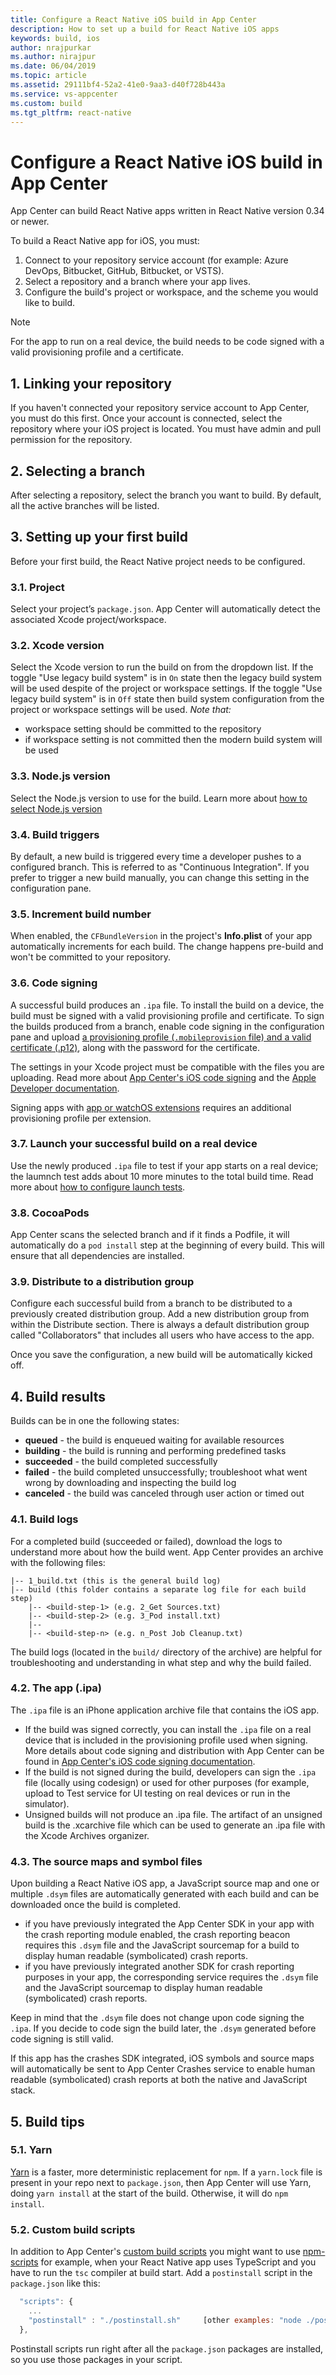 ```yaml
---
title: Configure a React Native iOS build in App Center
description: How to set up a build for React Native iOS apps
keywords: build, ios
author: nrajpurkar
ms.author: nirajpur
ms.date: 06/04/2019
ms.topic: article
ms.assetid: 29111bf4-52a2-41e0-9aa3-d40f728b443a
ms.service: vs-appcenter
ms.custom: build
ms.tgt_pltfrm: react-native
---
```


# Configure a React Native iOS build in App Center

App Center can build React Native apps written in React Native version 0.34 or newer.

To build a React Native app for iOS, you must:

1. Connect to your repository service account (for example: Azure DevOps, Bitbucket, GitHub, Bitbucket, or VSTS).
2. Select a repository and a branch where your app lives.
3. Configure the build's project or workspace, and the scheme you would like to build.

> [!NOTE]
> For the app to run on a real device, the build needs to be code signed with a valid provisioning profile and a certificate.

## 1. Linking your repository

If you haven't connected your repository service account to App Center, you must do this first. Once your account is connected, select the repository where your iOS project is located. You must have admin and pull permission for the repository.

## 2. Selecting a branch

After selecting a repository, select the branch you want to build. By default, all the active branches will be listed.

## 3. Setting up your first build

Before your first build, the React Native project needs to be configured.

### 3.1. Project

Select your project’s `package.json`. App Center will automatically detect the associated Xcode project/workspace.

### <a name="xcode-version"/>3.2. Xcode version

Select the Xcode version to run the build on from the dropdown list.
If the toggle "Use legacy build system" is in `On` state then the legacy build system will be used despite of  the project or workspace settings.
If the toggle "Use legacy build system" is in `Off` state then build system configuration from the project or workspace settings will be used.
*Note that:*
   - workspace setting should be committed to the repository
   - if workspace setting is not committed then the modern build system will be used

### 3.3. Node.js version

Select the Node.js version to use for the build. Learn more about [how to select Node.js version](~/build/react-native/nodejs.md)

### 3.4. Build triggers

By default, a new build is triggered every time a developer pushes to a configured branch. This is referred to as "Continuous Integration". If you prefer to trigger a new build manually, you can change this setting in the configuration pane.

### 3.5. Increment build number

When enabled, the `CFBundleVersion` in the project's **Info.plist** of your app automatically increments for each build. The change happens pre-build and won't be committed to your repository.

### 3.6. Code signing

A successful build produces an `.ipa` file. To install the build on a device, the build must be signed with a valid provisioning profile and certificate. To sign the builds produced from a branch, enable code signing in the configuration pane and upload [a provisioning profile (`.mobileprovision` file) and a valid certificate (.p12)](~/build/ios/uploading-signing-files.md), along with the password for the certificate.

The settings in your Xcode project must be compatible with the files you are uploading. Read more about [App Center's iOS code signing](~/build/ios/code-signing.md) and the [Apple Developer documentation](https://developer.apple.com/support/code-signing/).

Signing apps with [app or watchOS extensions](https://developer.apple.com/library/archive/documentation/General/Conceptual/ExtensibilityPG/index.html) requires an additional provisioning profile per extension.

### 3.7. Launch your successful build on a real device

Use the newly produced `.ipa` file to test if your app starts on a real device; the laumnch test adds about 10 more minutes to the total build time. Read more about [how to configure launch tests](~/build/build-test-integration.md).

### 3.8. CocoaPods

App Center scans the selected branch and if it finds a Podfile, it will automatically do a `pod install` step at the beginning of every build. This will ensure that all dependencies are installed.

### 3.9. Distribute to a distribution group

Configure each successful build from a branch to be distributed to a previously created distribution group. Add a new distribution group from within the Distribute section. There is always a default distribution group called "Collaborators" that includes all users who have access to the app.

Once you save the configuration, a new build will be automatically kicked off.

## 4. Build results

Builds can be in one the following states:

- **queued** -  the build is enqueued waiting for available resources
- **building** - the build is running and performing predefined tasks
- **succeeded** - the build completed successfully
- **failed** - the build completed unsuccessfully; troubleshoot what went wrong by downloading and inspecting the build log
- **canceled** - the build was canceled through user action or timed out

### 4.1. Build logs

For a completed build (succeeded or failed), download the logs to understand more about how the build went. App Center provides an archive with the following files:

```NA
|-- 1_build.txt (this is the general build log)
|-- build (this folder contains a separate log file for each build step)
    |-- <build-step-1> (e.g. 2_Get Sources.txt)
    |-- <build-step-2> (e.g. 3_Pod install.txt)
    |--
    |-- <build-step-n> (e.g. n_Post Job Cleanup.txt)
```

The build logs (located in the `build/` directory of the archive) are helpful for troubleshooting and understanding in what step and why the build failed.

### 4.2. The app (.ipa)

The `.ipa` file is an iPhone application archive file that contains the iOS app.

- If the build was signed correctly, you can install the `.ipa` file on a real device that is included in the provisioning profile used when signing. More details about code signing and distribution with App Center can be found in [App Center's iOS code signing documentation](~/build/ios/code-signing.md).
- If the build is not signed during the build, developers can sign the `.ipa` file (locally using codesign) or used for other purposes (for example, upload to Test service for UI testing on real devices or run in the simulator).
- Unsigned builds will not produce an .ipa file. The artifact of an unsigned build is the .xcarchive file which can be used to generate an .ipa file with the Xcode Archives organizer.

### 4.3. The source maps and symbol files

Upon building a React Native iOS app, a JavaScript source map and one or multiple `.dsym` files are automatically generated with each build and can be downloaded once the build is completed.

- if you have previously integrated the App Center SDK in your app with the crash reporting module enabled, the crash reporting beacon requires this `.dsym` file and the JavaScript sourcemap for a build to display human readable (symbolicated) crash reports.
- if you have previously integrated another SDK for crash reporting purposes in your app, the corresponding service requires the `.dsym` file and the JavaScript sourcemap to display human readable (symbolicated) crash reports.

Keep in mind that the `.dsym` file does not change upon code signing the `.ipa`. If you decide to code sign the build later, the `.dsym` generated before code signing is still valid.

If this app has the crashes SDK integrated, iOS symbols and source maps will automatically be sent to App Center Crashes service to enable human readable (symbolicated) crash reports at both the native and JavaScript stack.

## 5. Build tips

### 5.1. Yarn

[Yarn](https://yarnpkg.com) is a faster, more deterministic replacement for `npm`. If a `yarn.lock` file is present in your repo next to `package.json`, then App Center will use Yarn, doing `yarn install` at the start of the build. Otherwise, it will do `npm install`.

### 5.2. Custom build scripts

In addition to App Center's [custom build scripts](~/build/custom/scripts/index.md) you might want to use [npm-scripts](https://docs.npmjs.com/misc/scripts) for example, when your React Native app uses TypeScript and you have to run the `tsc` compiler at build start. Add a `postinstall` script in the `package.json` like this:

```javascript
  "scripts": {
    ...
    "postinstall" : "./postinstall.sh"     [other examples: "node ./postinstall.js" or just a single command like "tsc"]
  },
```

Postinstall scripts run right after all the `package.json` packages are installed, so you use those packages in your script.

